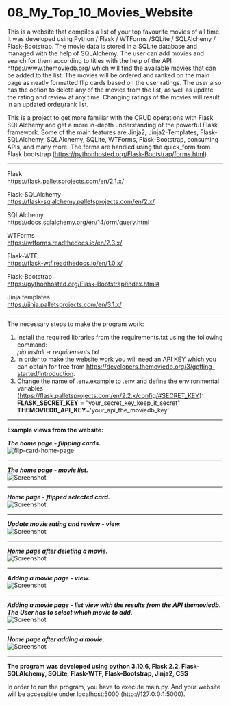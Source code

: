 # 08_My_Top_10_Movies_Website

This is a website that compiles a list of your top favourite movies of all time.
It was developed using Python / Flask / WTForms /SQLite / SQLAlchemy / Flask-Bootstrap.
The movie data is stored in a SQLite database and managed with the help of SQLAlchemy.
The user can add movies and search for them according to titles with the help of the API 
https://www.themoviedb.org/ which will find the available movies that can be added to the list. The movies will be ordered and ranked on the main page as neatly formatted flip cards based on the user ratings.
The user also has the option to delete any of the movies from the list, as well as update the rating and review at any time. Changing ratings of the movies will result in an updated order/rank list. 


This is a project to get more familiar with the CRUD operations with Flask SQLAlchemy and get a more in-depth understanding of the powerful Flask framework.
Some of the main features are Jinja2, Jinja2-Templates, Flask-SQLAlchemy, SQLAlchemy, SQLite, WTForms, Flask-Bootstrap, consuming APIs, and many more.
The forms are handled using the quick_form from Flask bootstrap (https://pythonhosted.org/Flask-Bootstrap/forms.html). 

---

Flask</br>
https://flask.palletsprojects.com/en/2.1.x/</br>

Flask-SQLAlchemy</br>
https://flask-sqlalchemy.palletsprojects.com/en/2.x/</br>

SQLAlchemy</br>
https://docs.sqlalchemy.org/en/14/orm/query.html </br>

WTForms</br>
https://wtforms.readthedocs.io/en/2.3.x/</br>

Flask-WTF</br>
https://flask-wtf.readthedocs.io/en/1.0.x/</br>

Flask-Bootstrap</br>
https://pythonhosted.org/Flask-Bootstrap/index.html#</br>

Jinja templates</br>
https://jinja.palletsprojects.com/en/3.1.x/</br>

---

The necessary steps to make the program work:</br>
1. Install the required libraries from the requirements.txt using the following command: </br>
*pip install -r requirements.txt*</br>
2. In order to make the website work you will need an API KEY which you can obtain for
free from https://developers.themoviedb.org/3/getting-started/introduction. </br>
3. Change the name of .env.example to .env and define the environmental variables (https://flask.palletsprojects.com/en/2.2.x/config/#SECRET_KEY):</br>
**FLASK_SECRET_KEY** = "your_secret_key_keep_it_secret"</br>
**THEMOVIEDB_API_KEY**='your_api_the_moviedb_key'</br>


---

**Example views from the website:**</br>



***The home page - flipping cards.***</br>
![flip-card-home-page](docs/img/08_flip_card_gif.gif)


---


***The home page - movie list.***</br>
![Screenshot](docs/img/01_Home_page.png)</br>


---

***Home page - flipped selected card.***</br>
![Screenshot](docs/img/02_Home_Page_card_flipped.png)</br>


---

***Update movie rating and review - view.***</br>
![Screenshot](docs/img/03_Updating_movie_Rating_review_page.png)</br>

---

***Home page after deleting a movie.***</br>
![Screenshot](docs/img/04_Home_page_after_deleting_movie.png)</br>


---

***Adding a movie page - view.***</br>
![Screenshot](docs/img/05_adding_movie_page.png)</br>


---

***Adding a movie page - list view with the results from the API themoviedb. The User has to select which movie to add.***</br>
![Screenshot](docs/img/06_list_of_movies_from_API.png)</br> 


---

***Home page after adding a movie.***</br>
![Screenshot](docs/img/07_Home_view_after_adding_a_movie.png)</br>



---

**The program was developed using python 3.10.6, Flask 2.2, Flask-SQLAlchemy, SQLite, Flask-WTF, Flask-Bootstrap, Jinja2, CSS**


In order to run the program, you have to execute main.py.
And your website will be accessible under localhost:5000 (http://127:0:0:1:5000).
